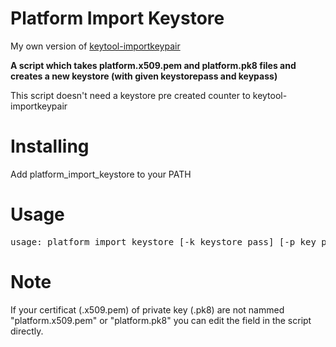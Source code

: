 # Platform Import Keystore
My own version of [keytool-importkeypair](https://github.com/getfatday/keytool-importkeypair)

**A script which takes platform.x509.pem and platform.pk8 files and creates a new keystore (with given keystorepass and keypass)**

This script doesn't need a keystore pre created counter to keytool-importkeypair

# Installing
Add platform_import_keystore to your PATH

# Usage
<pre>
usage: platform_import_keystore [-k keystore pass] [-p key pass] [-a key alias]
</pre>

# Note

If your certificat (.x509.pem) of private key (.pk8) are not nammed "platform.x509.pem" or "platform.pk8" you can edit the field in the script directly.

